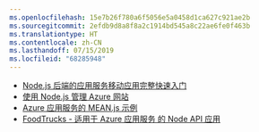 ```yaml
---
ms.openlocfilehash: 15e7b26f780a6f5056e5a0458d1ca627c921ae2b
ms.sourcegitcommit: 2efdb9d8a8f8a2c1914bd545a8c22ae6fe0f463b
ms.translationtype: HT
ms.contentlocale: zh-CN
ms.lasthandoff: 07/15/2019
ms.locfileid: "68285948"
---
```

- [Node.js 后端的应用服务移动应用完整快速入门](https://azure.microsoft.com/resources/samples/app-service-mobile-nodejs-backend-quickstart/)
- [使用 Node.js 管理 Azure 网站](https://azure.microsoft.com/resources/samples/app-service-web-nodejs-manage/)
- [Azure 应用服务的 MEAN.js 示例](https://azure.microsoft.com/resources/samples/meanjs/)
- [FoodTrucks - 适用于 Azure 应用服务 的 Node API 应用](https://azure.microsoft.com/resources/samples/app-service-api-node-food-trucks/)